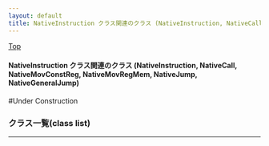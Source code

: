 ```yaml
---
layout: default
title: NativeInstruction クラス関連のクラス (NativeInstruction, NativeCall, NativeMovConstReg, NativeMovRegMem, NativeJump, NativeGeneralJump)
---
```

[Top](../index.html)

#### NativeInstruction クラス関連のクラス (NativeInstruction, NativeCall, NativeMovConstReg, NativeMovRegMem, NativeJump, NativeGeneralJump)

#Under Construction


### クラス一覧(class list)



---
